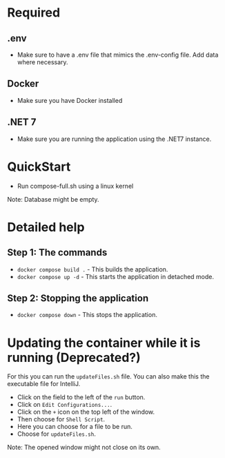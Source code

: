 # Required

## .env
- Make sure to have a .env file that mimics the .env-config file. Add data where necessary.

## Docker
- Make sure you have Docker installed

## .NET 7
- Make sure you are running the application using the .NET7 instance.

# QuickStart

- Run compose-full.sh using a linux kernel

Note: Database might be empty.
# Detailed help

## Step 1: The commands
- ``docker compose build .`` - This builds the application.
- ``docker compose up -d`` - This starts the application in detached mode.

## Step 2: Stopping the application

- ``docker compose down`` - This stops the application.

# Updating the container while it is running (Deprecated?)

For this you can run the ``updateFiles.sh`` file. You can also make this the executable file for IntelliJ.

- Click on the field to the left of the ``run`` button.
- Click on ``Edit Configurations...``.
- Click on the ``+`` icon on the top left of the window.
- Then choose for ``Shell Script``.
- Here you can choose for a file to be run.
- Choose for ``updateFiles.sh``.

Note: The opened window might not close on its own.